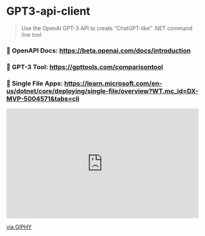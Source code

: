 # GPT3-api-client
>Use the OpenAI GPT-3 API to create “ChatGPT-like” .NET command line tool

### 🔗 OpenAPI Docs: https://beta.openai.com/docs/introduction
### 🔗 GPT-3 Tool: https://gpttools.com/comparisontool
### 🔗 Single File Apps: https://learn.microsoft.com/en-us/dotnet/core/deploying/single-file/overview?WT.mc_id=DX-MVP-5004571&tabs=cli

<div style="width:100%;height:0;padding-bottom:57%;position:relative;"><iframe src="https://giphy.com/embed/rNv39uBKjIsJYotwAp" width="100%" height="100%" style="position:absolute" frameBorder="0" class="giphy-embed" allowFullScreen></iframe></div><p><a href="https://giphy.com/gifs/rNv39uBKjIsJYotwAp">via GIPHY</a></p>
